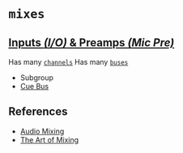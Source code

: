 # `mixes`

## [Inputs _(I/O)_ & Preamps _(Mic Pre)_](https://www.youtube.com/watch?v=VuH3n2BW-4I)

Has many [`channels`](../channels)
Has many [`buses`](../buses)
  - Subgroup
  - [Cue Bus](https://www.youtube.com/watch?v=RUkZJIqMdxA)


## References

  - [Audio Mixing](https://en.wikipedia.org/wiki/Audio_mixing_(recorded_music))
  - [The Art of Mixing](https://www.youtube.com/watch?v=TEjOdqZFvhY)
